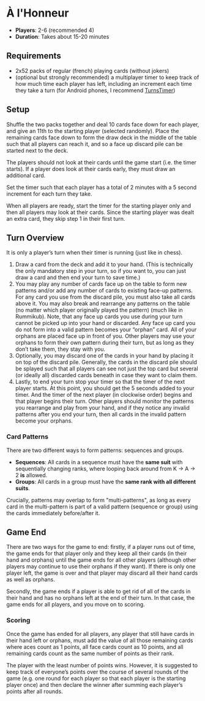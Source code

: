 # À l'Honneur

<!-- begin-content-flag -->

- **Players**: 2-6 (recommended 4)
- **Duration**: Takes about 15-20 minutes

## Requirements

- 2x52 packs of regular (french) playing cards (without jokers)
- (optional but strongly recommended) a multiplayer timer to keep track of how much time each player has left, including an increment each time they take a turn (for Android phones, I recommend [TurnsTimer](https://play.google.com/store/apps/details?id=com.deakishin.yourturntimer))

## Setup

Shuffle the two packs together and deal 10 cards face down for each player, and give an 11th to the starting player (selected randomly). Place the remaining cards face down to form the draw deck in the middle of the table such that all players can reach it, and so a face up discard pile can be started next to the deck.

The players should not look at their cards until the game start (i.e. the timer starts). If a player does look at their cards early, they must draw an additional card.

Set the timer such that each player has a total of 2 minutes with a 5 second increment for each turn they take.

When all players are ready, start the timer for the starting player only and then all players may look at their cards. Since the starting player was dealt an extra card, they skip step 1 in their first turn.

## Turn Overview

It is only a player’s turn when their timer is running (just like in chess).

1. Draw a card from the deck and add it to your hand. (This is technically the only mandatory step in your turn, so if you want to, you can just draw a card and then end your turn to save time.)
2. You may play any number of cards face up on the table to form new patterns and/or add any number of cards to existing face-up patterns. For any card you use from the discard pile, you must also take all cards above it.
You may also break and rearrange any patterns on the table (no matter which player originally played the pattern) (much like in Rummikub).
Note, that any face up cards you use during your turn cannot be picked up into your hand or discarded. Any face up card you do not form into a valid pattern becomes your “orphan” card. All of your orphans are placed face up in front of you. Other players may use your orphans to form their own pattern during their turn, but as long as they don’t take them, they stay with you.
1. Optionally, you may discard one of the cards in your hand by placing it on top of the discard pile. Generally, the cards in the discard pile should be splayed such that all players can see not just the top card but several (or ideally all) discarded cards beneath in case they want to claim them.
2. Lastly, to end your turn stop your timer so that the timer of the next player starts. At this point, you should get the 5 seconds added to your timer. And the timer of the next player (in clockwise order) begins and that player begins their turn. Other players should monitor the patterns you rearrange and play from your hand, and if they notice any invalid patterns after you end your turn, then all cards in the invalid pattern become your orphans.

### Card Patterns

There are two different ways to form patterns: sequences and groups. 

- **Sequences**: All cards in a sequence must have the **same suit** with sequentially changing ranks, where looping back around from K → A → 2 **is** allowed.
- **Groups**: All cards in a group must have the **same rank with all different suits**.

Crucially, patterns may overlap to form "multi-patterns", as long as every card in the multi-pattern is part of a valid pattern (sequence or group) using the cards immediately before/after it.

## Game End

There are two ways for the game to end: firstly, if a player runs out of time, the game ends for that player only and they keep all their cards (in their hand and orphans) until the game ends for all other players (although other players may continue to use their orphans if they want). If there is only one player left, the game is over and that player may discard all their hand cards as well as orphans.

Secondly, the game ends if a player is able to get rid of all of the cards in their hand and has no orphans left at the end of their turn. In that case, the game ends for all players, and you move on to scoring.

### Scoring

Once the game has ended for all players, any player that still have cards in their hand left or orphans, must add the value of all those remaining cards where aces count as 1 points, all face cards count as 10 points, and all remaining cards count as the same number of points as their rank.

The player with the least number of points wins. However, it is suggested to keep track of everyone’s points over the course of several rounds of the game (e.g. one round for each player so that each player is the starting player once) and then declare the winner after summing each player’s points after all rounds.

<!-- end-content-flag -->
